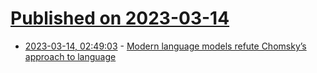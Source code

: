 # [Published on 2023-03-14](index.md)

* [2023-03-14, 02:49:03](https://lobste.rs/s/qavo7p/modern_language_models_refute_chomsky_s) - [Modern language models refute Chomsky’s approach to language](https://lingbuzz.net/lingbuzz/007180)
